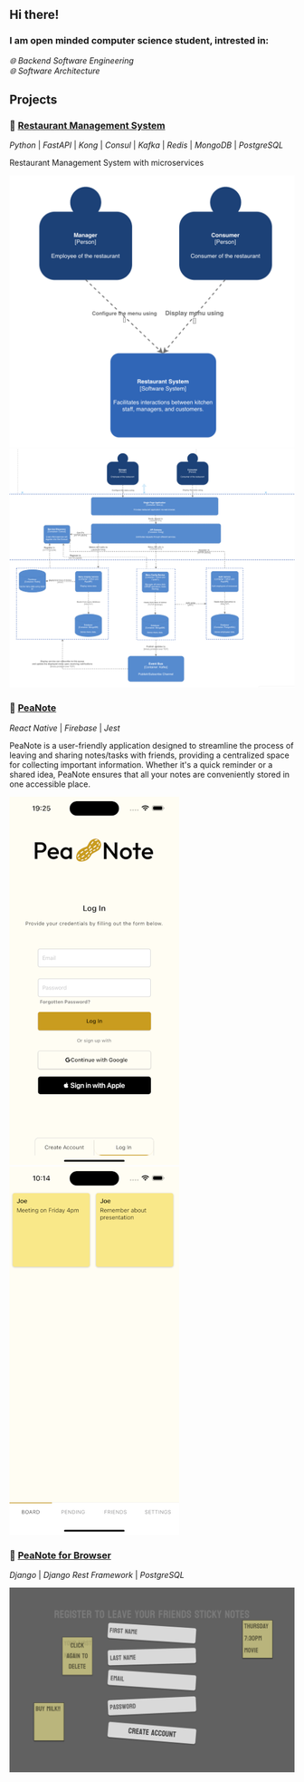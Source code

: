 ## Hi there!
### I am open minded computer science student, intrested in: 
*🌐 Backend Software Engineering*<br> 
*🌐 Software Architecture* <br> 

## Projects
### 📝 [Restaurant Management System](https://github.com/opielapatryk/restaurant-management-system)
*Python* | *FastAPI* | *Kong* | *Consul* | *Kafka* | *Redis* | *MongoDB* | *PostgreSQL*

Restaurant Management System with microservices

![Register Screen](https://github.com/opielapatryk/restaurant-management-system/blob/main/context.png)
![Board Screen](https://github.com/opielapatryk/restaurant-management-system/blob/main/container.png)

### 📝 [PeaNote](https://github.com/opielapatryk/StickifyFireBase)
*React Native* | *Firebase* | *Jest*

PeaNote is a user-friendly application designed to streamline the process of leaving and sharing notes/tasks with friends, providing a centralized space for collecting important information. Whether it's a quick reminder or a shared idea, PeaNote ensures that all your notes are conveniently stored in one accessible place.

![Register Screen](./1.png)
![Board Screen](./2.png)

### 📝 [PeaNote for Browser](https://github.com/opielapatryk/StickifyBackendDjango)
*Django* | *Django Rest Framework* | *PostgreSQL*

![Stickify Register Screen](./register.png)

